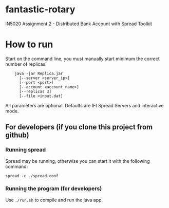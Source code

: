 # fantastic-rotary

IN5020 Assignment 2 - Distributed Bank Account with Spread Toolkit


# How to run

Start on the command line, you must manually start minimum the correct number of replicas:

```
    java -jar Replica.jar 
      [--server <server_ip>]
      [--port <port>]
      [--account <account_name>]
      [--replicas 3]
      [--file <input.dat]
```

All parameters are optional. Defaults are IFI Spread Servers and interactive mode.


## For developers (if you clone this project from github)

### Running spread

Spread may be running, otherwise you can start it with the following command:

```spread -c ./spread.conf```


### Running the program (for developers)

Use `./run.sh` to compile and run the java app.